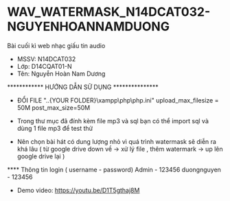 # WAV_WATERMASK_N14DCAT032-NGUYENHOANNAMDUONG
Bài cuối kì web nhạc giấu tin audio
+ MSSV: N14DCAT032
+ Lớp: D14CQAT01-N
+ Tên: Nguyễn Hoàn Nam Dương

************ HƯỚNG DẪN SỮ DỤNG ***************
- ĐỔI FILE "..{YOUR FOLDER}\xampp\php\php.ini"
	upload_max_filesize = 50M
	post_max_size=50M
	
- Trong thư mục đã đính kèm file mp3 và sql bạn có thể import sql và dùng 1 file mp3 để test thử
- Nên chọn bài hát có dung lượng nhỏ vì quá trình watermask sẽ diễn ra khá lâu ( từ google drive down về -> xử lý file , thêm watermark -> up lên google drive lại ) 

**** Thông tin login ( username - password)
Admin -  123456
duongnguyen - 123456
- Demo video: https://youtu.be/D1T5gthaj8M
